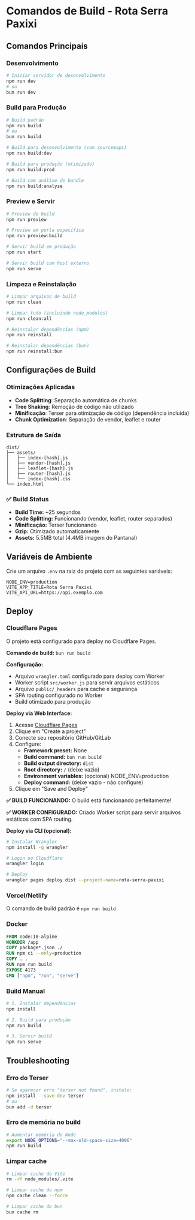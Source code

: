 # Comandos de Build - Rota Serra Paxixi

## Comandos Principais

### Desenvolvimento
```bash
# Iniciar servidor de desenvolvimento
npm run dev
# ou
bun run dev
```

### Build para Produção
```bash
# Build padrão
npm run build
# ou
bun run build

# Build para desenvolvimento (com sourcemaps)
npm run build:dev

# Build para produção (otimizado)
npm run build:prod

# Build com análise de bundle
npm run build:analyze
```

### Preview e Servir
```bash
# Preview do build
npm run preview

# Preview em porta específica
npm run preview:build

# Servir build em produção
npm run start

# Servir build com host externo
npm run serve
```

### Limpeza e Reinstalação
```bash
# Limpar arquivos de build
npm run clean

# Limpar tudo (incluindo node_modules)
npm run clean:all

# Reinstalar dependências (npm)
npm run reinstall

# Reinstalar dependências (bun)
npm run reinstall:bun
```

## Configurações de Build

### Otimizações Aplicadas
- **Code Splitting**: Separação automática de chunks
- **Tree Shaking**: Remoção de código não utilizado
- **Minificação**: Terser para otimização de código (dependência incluída)
- **Chunk Optimization**: Separação de vendor, leaflet e router

### Estrutura de Saída
```
dist/
├── assets/
│   ├── index-[hash].js
│   ├── vendor-[hash].js
│   ├── leaflet-[hash].js
│   ├── router-[hash].js
│   └── index-[hash].css
└── index.html
```

### ✅ Build Status
- **Build Time:** ~25 segundos
- **Code Splitting:** Funcionando (vendor, leaflet, router separados)
- **Minificação:** Terser funcionando
- **Gzip:** Otimizado automaticamente
- **Assets:** 5.5MB total (4.4MB imagem do Pantanal)

## Variáveis de Ambiente

Crie um arquivo `.env` na raiz do projeto com as seguintes variáveis:

```env
NODE_ENV=production
VITE_APP_TITLE=Rota Serra Paxixi
VITE_API_URL=https://api.exemplo.com
```

## Deploy

### Cloudflare Pages
O projeto está configurado para deploy no Cloudflare Pages.

**Comando de build:** `bun run build`

**Configuração:**
- Arquivo `wrangler.toml` configurado para deploy com Worker
- Worker script `src/worker.js` para servir arquivos estáticos
- Arquivo `public/_headers` para cache e segurança
- SPA routing configurado no Worker
- Build otimizado para produção

**Deploy via Web Interface:**
1. Acesse [Cloudflare Pages](https://dash.cloudflare.com/pages)
2. Clique em "Create a project"
3. Conecte seu repositório GitHub/GitLab
4. Configure:
   - **Framework preset:** None
   - **Build command:** `bun run build`
   - **Build output directory:** `dist`
   - **Root directory:** `/` (deixe vazio)
   - **Environment variables:** (opcional) NODE_ENV=production
   - **Deploy command:** (deixe vazio - não configure)
5. Clique em "Save and Deploy"

**✅ BUILD FUNCIONANDO:** O build está funcionando perfeitamente!

**✅ WORKER CONFIGURADO:** Criado Worker script para servir arquivos estáticos com SPA routing.

**Deploy via CLI (opcional):**
```bash
# Instalar Wrangler
npm install -g wrangler

# Login no Cloudflare
wrangler login

# Deploy
wrangler pages deploy dist --project-name=rota-serra-paxixi
```

### Vercel/Netlify
O comando de build padrão é `npm run build`

### Docker
```dockerfile
FROM node:18-alpine
WORKDIR /app
COPY package*.json ./
RUN npm ci --only=production
COPY . .
RUN npm run build
EXPOSE 4173
CMD ["npm", "run", "serve"]
```

### Build Manual
```bash
# 1. Instalar dependências
npm install

# 2. Build para produção
npm run build

# 3. Servir build
npm run serve
```

## Troubleshooting

### Erro do Terser
```bash
# Se aparecer erro "terser not found", instale:
npm install --save-dev terser
# ou
bun add -d terser
```

### Erro de memória no build
```bash
# Aumentar memória do Node
export NODE_OPTIONS="--max-old-space-size=4096"
npm run build
```

### Limpar cache
```bash
# Limpar cache do Vite
rm -rf node_modules/.vite

# Limpar cache do npm
npm cache clean --force

# Limpar cache do bun
bun cache rm
``` 